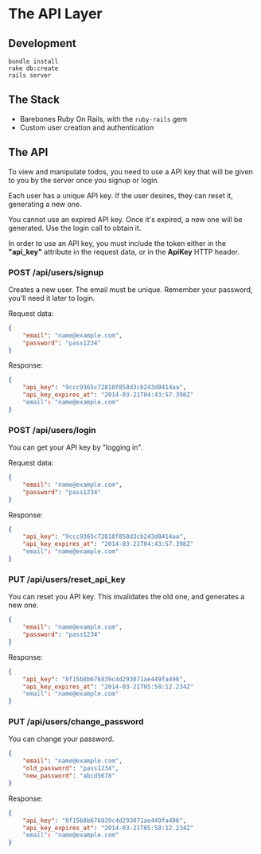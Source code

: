 # The API Layer

## Development

    bundle install
    rake db:create
    rails server

## The Stack

 - Barebones Ruby On Rails, with the `ruby-rails` gem
 - Custom user creation and authentication

## The API

To view and manipulate todos, you need to use a API key that will be given to you by the server once you signup or login.

Each user has a unique API key. If the user desires, they can reset it, generating a new one.

You cannot use an expired API key. Once it's expired, a new one will be generated. Use the login call to obtain it.

In order to use an API key, you must include the token either in the **"api_key"** attribute in the request data, or in the **ApiKey** HTTP header.

### POST /api/users/signup

Creates a new user. The email must be unique. Remember your password, you'll need it later to login.

Request data:

```json
{
    "email": "name@example.com",
    "password": "pass1234"
}
```

Response:

```json
{
    "api_key": "9ccc9365c72818f858d3cb243d8414aa",
    "api_key_expires_at": "2014-03-21T04:43:57.398Z"
    "email": "name@example.com"
}
```

### POST /api/users/login

You can get your API key by "logging in".

Request data:

```json
{
    "email": "name@example.com",
    "password": "pass1234"
}
```

Response:

```json
{
    "api_key": "9ccc9365c72818f858d3cb243d8414aa",
    "api_key_expires_at": "2014-03-21T04:43:57.398Z"
    "email": "name@example.com"
}
```

### PUT /api/users/reset_api_key

You can reset you API key. This invalidates the old one, and generates a new one.


```json
{
    "email": "name@example.com",
    "password": "pass1234"
}
```

Response:

```json
{
    "api_key": "8f15b8b676839c4d293071ae449fa496",
    "api_key_expires_at": "2014-03-21T05:58:12.234Z"
    "email": "name@example.com"
}
```

### PUT /api/users/change_password

You can change your password.

```json
{
    "email": "name@example.com",
    "old_password": "pass1234",
    "new_password": "abcd5678"
}
```

Response:

```json
{
    "api_key": "8f15b8b676839c4d293071ae449fa496",
    "api_key_expires_at": "2014-03-21T05:58:12.234Z"
    "email": "name@example.com"
}
```
